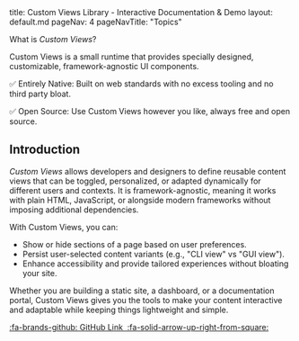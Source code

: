 <frontmatter>
  title: Custom Views Library - Interactive Documentation & Demo
  layout: default.md
  pageNav: 4
  pageNavTitle: "Topics"
</frontmatter>

<div class="bg-secondary text-white px-2 py-2 mb-4">

  What is _Custom Views_?
  
  Custom Views is a small runtime that provides specially designed, customizable, framework-agnostic UI components.

  :white_check_mark: Entirely Native: Built on web standards with no excess tooling and no third party bloat.
  
  :white_check_mark: Open Source: Use Custom Views however you like, always free and open source.
</div>

## Introduction

_Custom Views_ allows developers and designers to define reusable content views that can be toggled, personalized, or adapted dynamically for different users and contexts. It is framework-agnostic, meaning it works with plain HTML, JavaScript, or alongside modern frameworks without imposing additional dependencies.

With Custom Views, you can:

- Show or hide sections of a page based on user preferences.
- Persist user-selected content variants (e.g., "CLI view" vs "GUI view").
- Enhance accessibility and provide tailored experiences without bloating your site.

Whether you are building a static site, a dashboard, or a documentation portal, Custom Views gives you the tools to make your content interactive and adaptable while keeping things lightweight and simple.

[:fa-brands-github: GitHub Link&nbsp; :fa-solid-arrow-up-right-from-square:](https://github.com/customviews-js/customviews)

